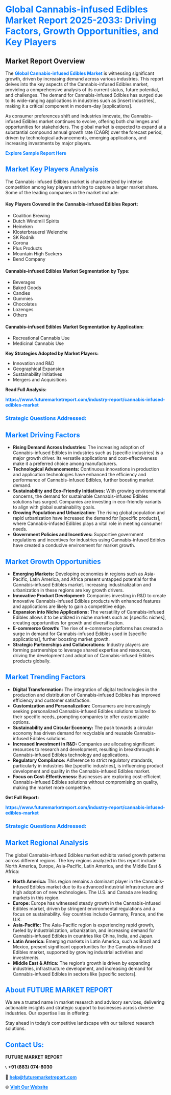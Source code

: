 <h1 style="color: #007BFF;">Global Cannabis-infused Edibles Market Report 2025-2033: Driving Factors, Growth Opportunities, and Key Players</h1>

<section id="overview">
<h2>Market Report Overview</h2>
<p>The <a href="https://www.futuremarketreport.com/industry-report/cannabis-infused-edibles-market" style="color: #007BFF; text-decoration: none;"><strong>Global Cannabis-infused Edibles Market</strong></a> is witnessing significant growth, driven by increasing demand across various industries. This report delves into the key aspects of the Cannabis-infused Edibles market, providing a comprehensive analysis of its current status, future potential, and challenges. The demand for Cannabis-infused Edibles has surged due to its wide-ranging applications in industries such as [insert industries], making it a critical component in modern-day [applications].</p>
<p>As consumer preferences shift and industries innovate, the Cannabis-infused Edibles market continues to evolve, offering both challenges and opportunities for stakeholders. The global market is expected to expand at a substantial compound annual growth rate (CAGR) over the forecast period, driven by technological advancements, emerging applications, and increasing investments by major players.</p>
</section>

<section id="overview">
<p><a href="https://www.futuremarketreport.com/request-sample/reportId=92646" style="color: #007BFF; text-decoration: none;"><strong>Explore Sample Report Here</strong></a></p>
</section>

<section id="key-players">
<h2 style="color: #007BFF;">Market Key Players Analysis</h2>
<p>The Cannabis-infused Edibles market is characterized by intense competition among key players striving to capture a larger market share. Some of the leading companies in the market include:</p>
<h4>Key Players Covered in the Cannabis-infused Edibles Report:</h4>
<ul><li>Coalition Brewing</li><li>Dutch Windmill Spirits</li><li>Heineken</li><li>Klosterbrauerei Weienohe</li><li>SK Rodnik</li><li>Corona</li><li>Plus Products</li><li>Mountain High Suckers</li><li>Bend Company</li></ul>
<h4>Cannabis-infused Edibles Market Segmentation by Type:</h4>
<ul><li>Beverages</li><li>Baked Goods</li><li>Candies</li><li>Gummies</li><li>Chocolates</li><li>Lozenges</li><li>Others</li></ul>

<h4>Cannabis-infused Edibles Market Segmentation by Application:</h4>
<ul><li>Recreational Cannabis Use</li><li>Medicinal Cannabis Use</li></ul>
<p><strong>Key Strategies Adopted by Market Players:</strong></p>
<ul>
<li>Innovation and R&D</li>
<li>Geographical Expansion</li>
<li>Sustainability Initiatives</li>
<li>Mergers and Acquisitions</li>
</ul>
</section>

<section>
<p><strong>Read Full Analysis: </strong></p><a href="https://www.futuremarketreport.com/industry-report/cannabis-infused-edibles-market" style="color: #007BFF; text-decoration: none;"><strong>https://www.futuremarketreport.com/industry-report/cannabis-infused-edibles-market</strong></a>
<h3 style="color: #007BFF;">Strategic Questions Addressed:</h3>
</section>

<section id="driving-factors">
<h2 style="color: #007BFF;">Market Driving Factors</h2>
<ul>
<li><strong>Rising Demand Across Industries:</strong> The increasing adoption of Cannabis-infused Edibles in industries such as [specific industries] is a major growth driver. Its versatile applications and cost-effectiveness make it a preferred choice among manufacturers.</li>
<li><strong>Technological Advancements:</strong> Continuous innovations in production and application technologies have enhanced the efficiency and performance of Cannabis-infused Edibles, further boosting market demand.</li>
<li><strong>Sustainability and Eco-Friendly Initiatives:</strong> With growing environmental concerns, the demand for sustainable Cannabis-infused Edibles solutions has surged. Companies are investing in eco-friendly variants to align with global sustainability goals.</li>
<li><strong>Growing Population and Urbanization:</strong> The rising global population and rapid urbanization have increased the demand for [specific products], where Cannabis-infused Edibles plays a vital role in meeting consumer needs.</li>
<li><strong>Government Policies and Incentives:</strong> Supportive government regulations and incentives for industries using Cannabis-infused Edibles have created a conducive environment for market growth.</li>
</ul>
</section>

<section id="growth-opportunities">
<h2 style="color: #007BFF;">Market Growth Opportunities</h2>
<ul>
<li><strong>Emerging Markets:</strong> Developing economies in regions such as Asia-Pacific, Latin America, and Africa present untapped potential for the Cannabis-infused Edibles market. Increasing industrialization and urbanization in these regions are key growth drivers.</li>
<li><strong>Innovative Product Development:</strong> Companies investing in R&D to create innovative Cannabis-infused Edibles products with enhanced features and applications are likely to gain a competitive edge.</li>
<li><strong>Expansion into Niche Applications:</strong> The versatility of Cannabis-infused Edibles allows it to be utilized in niche markets such as [specific niches], creating opportunities for growth and diversification.</li>
<li><strong>E-commerce Growth:</strong> The rise of e-commerce platforms has created a surge in demand for Cannabis-infused Edibles used in [specific applications], further boosting market growth.</li>
<li><strong>Strategic Partnerships and Collaborations:</strong> Industry players are forming partnerships to leverage shared expertise and resources, driving the development and adoption of Cannabis-infused Edibles products globally.</li>
</ul>
</section>

<section id="trending-factors">
<h2 style="color: #007BFF;">Market Trending Factors</h2>
<ul>
<li><strong>Digital Transformation:</strong> The integration of digital technologies in the production and distribution of Cannabis-infused Edibles has improved efficiency and customer satisfaction.</li>
<li><strong>Customization and Personalization:</strong> Consumers are increasingly seeking personalized Cannabis-infused Edibles solutions tailored to their specific needs, prompting companies to offer customizable options.</li>
<li><strong>Sustainability and Circular Economy:</strong> The push towards a circular economy has driven demand for recyclable and reusable Cannabis-infused Edibles solutions.</li>
<li><strong>Increased Investment in R&D:</strong> Companies are allocating significant resources to research and development, resulting in breakthroughs in Cannabis-infused Edibles technology and applications.</li>
<li><strong>Regulatory Compliance:</strong> Adherence to strict regulatory standards, particularly in industries like [specific industries], is influencing product development and quality in the Cannabis-infused Edibles market.</li>
<li><strong>Focus on Cost-Effectiveness:</strong> Businesses are exploring cost-efficient Cannabis-infused Edibles solutions without compromising on quality, making the market more competitive.</li>
</ul>
</section>

<section>
<p><strong>Get Full Report: </strong></p><a href="https://www.futuremarketreport.com/industry-report/cannabis-infused-edibles-market" style="color: #007BFF; text-decoration: none;"><strong>https://www.futuremarketreport.com/industry-report/cannabis-infused-edibles-market</strong></a>
<h3 style="color: #007BFF;">Strategic Questions Addressed:</h3>
</section>


<section id="regional-analysis">
<h2 style="color: #007BFF;">Market Regional Analysis</h2>
<p>The global Cannabis-infused Edibles market exhibits varied growth patterns across different regions. The key regions analyzed in this report include North America, Europe, Asia-Pacific, Latin America, and the Middle East & Africa:</p>
<ul>
<li><strong>North America:</strong> This region remains a dominant player in the Cannabis-infused Edibles market due to its advanced industrial infrastructure and high adoption of new technologies. The U.S. and Canada are leading markets in this region.</li>
<li><strong>Europe:</strong> Europe has witnessed steady growth in the Cannabis-infused Edibles market, driven by stringent environmental regulations and a focus on sustainability. Key countries include Germany, France, and the U.K.</li>
<li><strong>Asia-Pacific:</strong> The Asia-Pacific region is experiencing rapid growth, fueled by industrialization, urbanization, and increasing demand for Cannabis-infused Edibles in countries like China, India, and Japan.</li>
<li><strong>Latin America:</strong> Emerging markets in Latin America, such as Brazil and Mexico, present significant opportunities for the Cannabis-infused Edibles market, supported by growing industrial activities and investments.</li>
<li><strong>Middle East & Africa:</strong> The region’s growth is driven by expanding industries, infrastructure development, and increasing demand for Cannabis-infused Edibles in sectors like [specific sectors].</li>
</ul>
</section>

<footer>
<h2 style="color: #007BFF;">About FUTURE MARKET REPORT</h2>
<p>We are a trusted name in market research and advisory services, delivering actionable insights and strategic support to businesses across diverse industries. Our expertise lies in offering:</p>

<p>Stay ahead in today’s competitive landscape with our tailored research solutions.</p>

<h2 style="color: #007BFF;">Contact Us:</h2>
<p><strong>FUTURE MARKET REPORT</strong></p>
<p>📞 <strong>+91 (883) 074-8030</strong></p>
<p>📧 <strong><a href="mailto:help@futuremarketreport.com" style="color: #007BFF;">help@futuremarketreport.com</a></strong></p>
<p>🌐 <strong><a href="https://www.futuremarketreport.com/" style="color: #007BFF;">Visit Our Website</a></strong></p>
</footer>